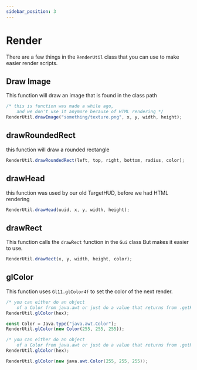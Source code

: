 ```yaml
---
sidebar_position: 3
---
```


# Render

There are a few things in the `RenderUtil` class that you can use to make easier render scripts.

## Draw Image

This function will draw an image that is found in the class path

```js
/* this is function was made a while ago, 
    and we don't use it anymore because of HTML rendering */
RenderUtil.drawImage("something/texture.png", x, y, width, height);
```

## drawRoundedRect

this function will draw a rounded rectangle

```js
RenderUtil.drawRoundedRect(left, top, right, bottom, radius, color);
```

## drawHead

this function was used by our old TargetHUD, before we had HTML rendering

```js
RenderUtil.drawHead(uuid, x, y, width, height);
```


## drawRect

This function calls the `drawRect` function in the `Gui` class
But makes it easier to use.

```js
RenderUtil.drawRect(x, y, width, height, color);
```


## glColor

This function uses `Gl11.glColor4f` to set the color of the next render.

```js
/* you can either do an object 
    of a Color from java.awt or just do a value that returns from .getRGB() */
RenderUtil.glColor(hex);

const Color = Java.type("java.awt.Color");
RenderUtil.glColor(new Color(255, 255, 255));
```


```java
/* you can either do an object 
    of a Color from java.awt or just do a value that returns from .getRGB() */
RenderUtil.glColor(hex);

RenderUtil.glColor(new java.awt.Color(255, 255, 255));
```
